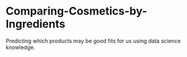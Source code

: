 # Comparing-Cosmetics-by-Ingredients
Predicting which products may be good fits for us using data science knowledge.
